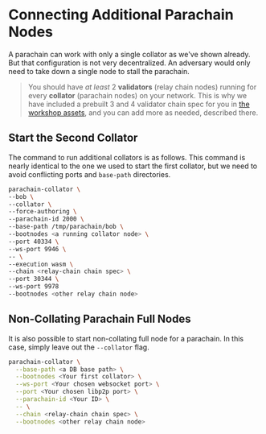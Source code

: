 # Connecting Additional Parachain Nodes

A parachain can work with only a single collator as we've shown already. But that configuration is
not very decentralized. An adversary would only need to take down a single node to stall the
parachain.

> You should have _at least_ 2 **validators** (relay chain nodes) running for every **collator**
> (parachain nodes) on your network. This is why we have included a prebuilt 3 and 4 validator
> chain spec for you in [the workshop assets](https://github.com/substrate-developer-hub/cumulus-workshop/tree/latest/shared/chainspecs), and you
> can add more as needed, described there.

## Start the Second Collator

The command to run additional collators is as follows. This command is nearly identical to the one
we used to start the first collator, but we need to avoid conflicting ports and `base-path` directories.

```bash
parachain-collator \
--bob \
--collator \
--force-authoring \
--parachain-id 2000 \
--base-path /tmp/parachain/bob \
--bootnodes <a running collator node> \
--port 40334 \
--ws-port 9946 \
-- \
--execution wasm \
--chain <relay-chain chain spec> \
--port 30344 \
--ws-port 9978
--bootnodes <other relay chain node>
```

## Non-Collating Parachain Full Nodes

It is also possible to start non-collating full node for a parachain. In this case, simply
leave out the `--collator` flag.

```bash
parachain-collator \
  --base-path <a DB base path> \
  --bootnodes <Your first collator> \
  --ws-port <Your chosen websocket port> \
  --port <Your chosen libp2p port> \
  --parachain-id <Your ID> \
  -- \
  --chain <relay-chain chain spec> \
  --bootnodes <other relay chain node>
```
